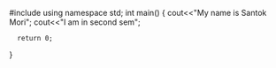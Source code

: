 #include<iostream>
using namespace std;
int main()
{
      cout<<"My name is Santok Mori";
      cout<<"I am in second sem";

      return 0;
}
